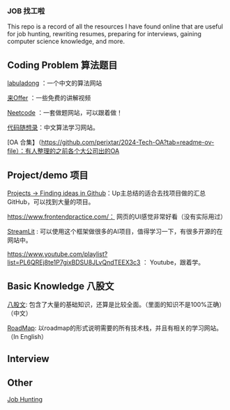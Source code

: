 ### JOB 找工啦

This repo is a record of all the resources I have found online that are useful for job hunting, rewriting resumes, preparing for interviews, gaining computer science knowledge, and more.

## Coding Problem 算法题目

[labuladong](https://labuladong.online/algo/home/) ：一个中文的算法网站

[来Offer](https://laioffer.com/zh/videos/coding-interview/) ：一些免费的讲解视频

[Neetcode](https://neetcode.io/practice) ：一套做题网站，可以跟着做！

[代码随想录](https://programmercarl.com/)：中文算法学习网站。

[OA 合集】（https://github.com/perixtar/2024-Tech-OA?tab=readme-ov-file）：有人整理的之前各个大公司出的OA

## Project/demo 项目

[Projects -> Finding ideas in Github](https://github.com/KelvinQiu802/project-ideas)：Up主总结的适合去找项目做的汇总GitHub，可以找到大量的项目。

https://www.frontendpractice.com/： 网页的UI感觉非常好看（没有实际用过）

[StreamLit](https://streamlit.io/generative-ai) : 可以使用这个框架做很多的AI项目，值得学习一下，有很多开源的在网站中。

https://www.youtube.com/playlist?list=PL6QREj8te1P7gixBDSU8JLvQndTEEX3c3 ： Youtube，跟着学。

## Basic Knowledge 八股文

[八股文](https://github.com/febobo/web-interview): 包含了大量的基础知识，还算是比较全面。（里面的知识不是100%正确）（中文）

[RoadMap](https://roadmap.sh/frontend?r=frontend-beginner): 以roadmap的形式说明需要的所有技术栈，并且有相关的学习网站。（In English）

## Interview



## Other

[Job Hunting]([https://github.com/YiChen8185/JOB/blob/main/Job%20Search.md](https://github.com/YiChen8185/JOB/blob/main/Job%20Hunting.md))

